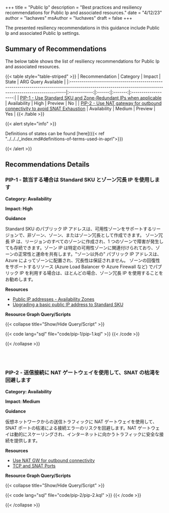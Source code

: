 +++
title = "Public Ip"
description = "Best practices and resiliency recommendations for Public Ip and associated resources."
date = "4/12/23"
author = "lachaves"
msAuthor = "luchaves"
draft = false
+++

The presented resiliency recommendations in this guidance include Public Ip and associated Public Ip settings.

## Summary of Recommendations

The below table shows the list of resiliency recommendations for Public Ip and associated resources.

{{< table style="table-striped" >}}
| Recommendation                                                                                                                                            |   Category   | Impact |  State  | ARG Query Available |
|:----------------------------------------------------------------------------------------------------------------------------------------------------------|:------------:|:------:|:-------:|:-------------------:|
| [PIP-1 - Use Standard SKU and Zone-Redundant IPs when applicable](#pip-1---use-standard-sku-and-zone-redundant-ips-when-applicable)                                                                                                     | Availability |  High  | Preview |         No          |
| [PIP-2 - Use NAT gateway for outbound connectivity to avoid SNAT Exhaustion](#pip-2---use-nat-gateway-for-outbound-connectivity-to-avoid-snat-exhaustion) | Availability | Medium | Preview |         Yes         |
{{< /table >}}

{{< alert style="info" >}}

Definitions of states can be found [here]({{< ref "../../../_index.md#definitions-of-terms-used-in-aprl">}})

{{< /alert >}}

## Recommendations Details

### PIP-1 - 該当する場合は Standard SKU とゾーン冗長 IP を使用します

**Category: Availability**

**Impact: High**

**Guidance**

Standard SKU のパブリック IP アドレスは、可用性ゾーンをサポートするリージョンで、非ゾーン、ゾーン、またはゾーン冗長として作成できます。
ゾーン冗長 IP は、リージョンのすべてのゾーンに作成され、1 つのゾーンで障害が発生しても存続できます。ゾーン IP は特定の可用性ゾーンに関連付けられており、ゾーンの正常性と運命を共有します。"ゾーン以外の" パブリック IP アドレスは、Azure によってゾーンに配置され、冗長性は保証されません。 ゾーンの回復性をサポートするリソース (Azure Load Balancer や Azure Firewall など) でパブリック IP を利用する場合は、ほとんどの場合、ゾーン冗長 IP を使用することをお勧めします。

**Resources**

- [Public IP addresses - Availability Zones](https://learn.microsoft.com/ja-jp/azure/virtual-network/ip-services/public-ip-addresses#availability-zone)
- [Upgrading a basic public IP address to Standard SKU](https://learn.microsoft.com/ja-jp/azure/virtual-network/ip-services/public-ip-basic-upgrade-guidance#steps-to-complete-the-upgrade)

**Resource Graph Query/Scripts**

{{< collapse title="Show/Hide Query/Script" >}}

{{< code lang="sql" file="code/pip-1/pip-1.kql" >}} {{< /code >}}

{{< /collapse >}}

<br><br>

### PIP-2 - 送信接続に NAT ゲートウェイを使用して、SNAT の枯渇を回避します

**Category: Availability**

**Impact: Medium**

**Guidance**

仮想ネットワークからの送信トラフィックに NAT ゲートウェイを使用して、SNAT ポートの枯渇による接続エラーのリスクを回避します。NAT ゲートウェイは動的にスケーリングされ、インターネットに向かうトラフィックに安全な接続を提供します。

**Resources**

- [Use NAT GW for outbound connectivity](https://learn.microsoft.com/ja-jp/azure/advisor/advisor-reference-reliability-recommendations#use-nat-gateway-for-outbound-connectivity)
- [TCP and SNAT Ports](https://learn.microsoft.com/ja-jp/azure/architecture/framework/services/compute/azure-app-service/reliability#tcp-and-snat-ports)

**Resource Graph Query/Scripts**

{{< collapse title="Show/Hide Query/Script" >}}

{{< code lang="sql" file="code/pip-2/pip-2.kql" >}} {{< /code >}}

{{< /collapse >}}

<br><br>
